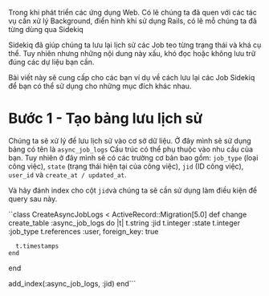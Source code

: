 Trong khi phát triển các ứng dụng Web. Có lẽ chúng ta đã quen với các tác vụ cần xử lý Background, điển hình khi sử dụng Rails, có lẽ mỗ chúng ta đã từng dùng qua
Sidekiq

Sidekiq đã giúp chúng ta lưu lại lịch sử các Job teo từng trạng thái và khá cụ thể. Tuy nhiên nhưng những nội dung này xấu, khó đọc hoặc
không lưu trữ đúng các dự liệu bạn cần.

Bài viết này sẽ cung cấp cho các bạn ví dụ về cách lưu lại các Job Sidekiq để bạn có thể sử dụng cho những mục đích khác nhau.

# Bước 1 - Tạo bảng lưu lịch sử
Chúng ta sẽ xử lý để lưu lịch sử vào cơ sở dữ liệu. Ở đây mình sẽ sử dụng bảng có tên là `async_job_logs`
Cấu trúc có thể phụ thuộc vào nhu cầu của bạn. Tuy nhiên ở đây mình sẽ có các trường cơ bản bao gồm: `job_type` (loại công việc), 
`state` (trạng thái hiện tại của công việc), `jid` (ID công việc), `user_id` và `create_at / updated_at`.

Và hãy đánh index cho cột `jid`và chúng ta sẽ cần sử dụng làm điều kiện để query sau này.

``class CreateAsyncJobLogs < ActiveRecord::Migration[5.0]
  def change
    create_table :async_job_logs do |t|
      t.string  :jid
      t.integer :state
      t.integer :job_type
      t.references :user, foreign_key: true

      t.timestamps
    end
  end
  
  add_index(:async_job_logs, :jid)
end```
